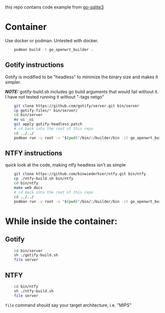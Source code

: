 this repo contains code example from [go-sqlite3](https://github.com/mattn/go-sqlite3/blob/master/_example/simple/simple.go)
# Container
Use docker or podman. Untested with docker.
```sh
    podman build -t go_openwrt_builder .
```

## Gotify instructions
Gotify is modified to be "headless" to minimize the binary size and makes it simpler.

**_NOTE:_** gotify-build.sh includes go build arguments that would fail without it. I have not tested running it without "-tags netgo"
```sh
    git clone https://github.com/gotify/server.git bin/server
    cp gotify-files/* bin/server/
    cd bin/server
    mv ui _ui 
    git apply gotify-headless.patch
    # cd back into the root of this repo
    cd ../../
    podman run -u root -v "$(pwd)"/bin/:/builder/bin -it go_openwrt_builder
```

## NTFY instructions
quick look at the code, making ntfy headless isn't as simple
```sh
    git clone https://github.com/binwiederhier/ntfy.git bin/ntfy
    cp ./ntfy-build.sh bin/ntfy
    cd bin/ntfy
    make web docs
    # cd back into the root of this repo
    cd ../../
    podman run -u root -v "$(pwd)"/bin/:/builder/bin -it go_openwrt_builder
```

# While inside the container:
## Gotify
```sh
    cd bin/server
    sh ./gotify-build.sh
    file server
```
## NTFY
```sh
    cd bin/ntfy
    sh ./ntfy-build.sh
    file server
```

`file` command should say your target architecture, i.e. "MIPS"
